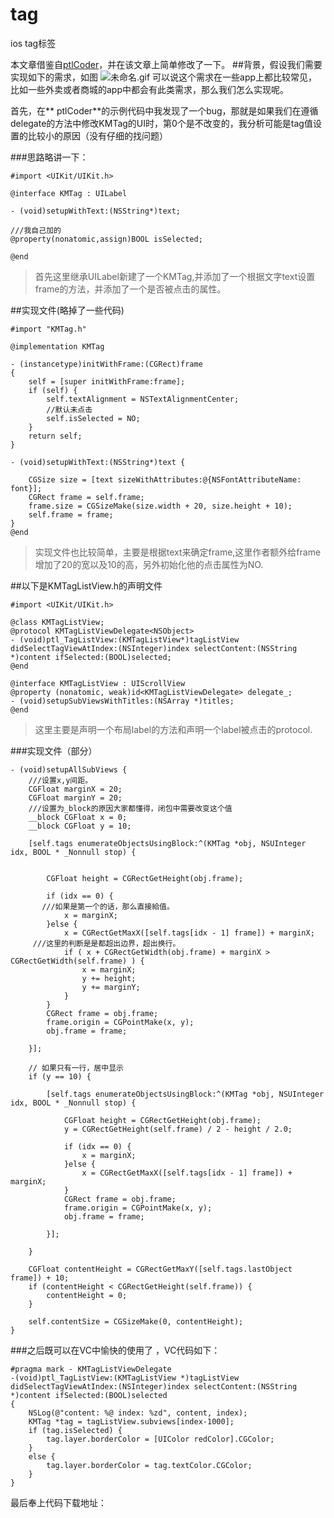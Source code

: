 # tag
ios tag标签

本文章借鉴自[ptlCoder](https://github.com/ptlCoder/PTLDownMenuList/issues/4)，并在该文章上简单修改了一下。
##背景，假设我们需要实现如下的需求，如图
![未命名.gif](https://upload-images.jianshu.io/upload_images/3015045-99bb08e235cc9168.gif?imageMogr2/auto-orient/strip)
可以说这个需求在一些app上都比较常见，比如一些外卖或者商城的app中都会有此类需求，那么我们怎么实现呢。

首先，在** ptlCoder**的示例代码中我发现了一个bug，那就是如果我们在遵循delegate的方法中修改KMTag的UI时，第0个是不改变的，我分析可能是tag值设置的比较小的原因（没有仔细的找问题）

###思路略讲一下：
```
#import <UIKit/UIKit.h>

@interface KMTag : UILabel

- (void)setupWithText:(NSString*)text;

///我自己加的
@property(nonatomic,assign)BOOL isSelected;

@end
```

>首先这里继承UILabel新建了一个KMTag,并添加了一个根据文字text设置frame的方法，并添加了一个是否被点击的属性。

##实现文件(略掉了一些代码)
```
#import "KMTag.h"

@implementation KMTag

- (instancetype)initWithFrame:(CGRect)frame
{
    self = [super initWithFrame:frame];
    if (self) {
        self.textAlignment = NSTextAlignmentCenter;
        //默认未点击
        self.isSelected = NO;
    }
    return self;
}

- (void)setupWithText:(NSString*)text {
        
    CGSize size = [text sizeWithAttributes:@{NSFontAttributeName: font}];
    CGRect frame = self.frame;
    frame.size = CGSizeMake(size.width + 20, size.height + 10);    
    self.frame = frame;    
}
@end
```

>实现文件也比较简单，主要是根据text来确定frame,这里作者额外给frame增加了20的宽以及10的高，另外初始化他的点击属性为NO.

##以下是KMTagListView.h的声明文件
```
#import <UIKit/UIKit.h>

@class KMTagListView;
@protocol KMTagListViewDelegate<NSObject>
- (void)ptl_TagListView:(KMTagListView*)tagListView didSelectTagViewAtIndex:(NSInteger)index selectContent:(NSString *)content ifSelected:(BOOL)selected;
@end

@interface KMTagListView : UIScrollView
@property (nonatomic, weak)id<KMTagListViewDelegate> delegate_;
- (void)setupSubViewsWithTitles:(NSArray *)titles;
@end
```
>这里主要是声明一个布局label的方法和声明一个label被点击的protocol.

###实现文件（部分）
```
- (void)setupAllSubViews {
    ///设置x,y间距。
    CGFloat marginX = 20;
    CGFloat marginY = 20;
    ///设置为_block的原因大家都懂得，闭包中需要改变这个值
    __block CGFloat x = 0;
    __block CGFloat y = 10;
    
    [self.tags enumerateObjectsUsingBlock:^(KMTag *obj, NSUInteger idx, BOOL * _Nonnull stop) {
    
        
        CGFloat height = CGRectGetHeight(obj.frame);

        if (idx == 0) {
       ///如果是第一个的话，那么直接給值。
            x = marginX;
        }else {
            x = CGRectGetMaxX([self.tags[idx - 1] frame]) + marginX;
     ///这里的判断是是都超出边界，超出换行。
            if ( x + CGRectGetWidth(obj.frame) + marginX > CGRectGetWidth(self.frame) ) {
                x = marginX;
                y += height;
                y += marginY;
            }
        }
        CGRect frame = obj.frame;
        frame.origin = CGPointMake(x, y);
        obj.frame = frame;
        
    }];
    
    // 如果只有一行，居中显示
    if (y == 10) {
        
        [self.tags enumerateObjectsUsingBlock:^(KMTag *obj, NSUInteger idx, BOOL * _Nonnull stop) {
            
            CGFloat height = CGRectGetHeight(obj.frame);
            y = CGRectGetHeight(self.frame) / 2 - height / 2.0;
            
            if (idx == 0) {
                x = marginX;
            }else {
                x = CGRectGetMaxX([self.tags[idx - 1] frame]) + marginX;
            }
            CGRect frame = obj.frame;
            frame.origin = CGPointMake(x, y);
            obj.frame = frame;
            
        }];
        
    }
    
    CGFloat contentHeight = CGRectGetMaxY([self.tags.lastObject frame]) + 10;
    if (contentHeight < CGRectGetHeight(self.frame)) {
        contentHeight = 0;
    }
    
    self.contentSize = CGSizeMake(0, contentHeight);
}
```

###之后既可以在VC中愉快的使用了 ，VC代码如下：

```
#pragma mark - KMTagListViewDelegate
-(void)ptl_TagListView:(KMTagListView *)tagListView didSelectTagViewAtIndex:(NSInteger)index selectContent:(NSString *)content ifSelected:(BOOL)selected
{
    NSLog(@"content: %@ index: %zd", content, index);
    KMTag *tag = tagListView.subviews[index-1000]; 
    if (tag.isSelected) {
        tag.layer.borderColor = [UIColor redColor].CGColor;
    }
    else {
        tag.layer.borderColor = tag.textColor.CGColor;
    }
}
```
最后奉上代码下载地址：
